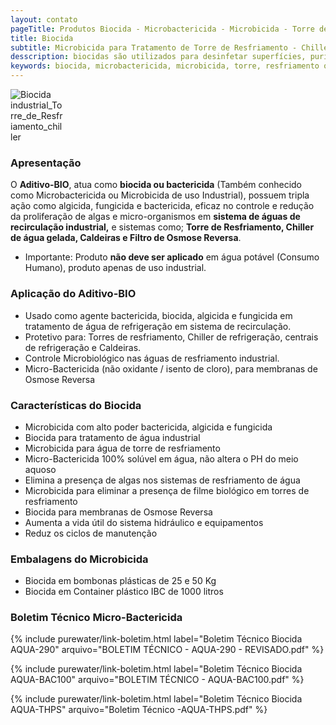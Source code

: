 ```yaml
---
layout: contato
pageTitle: Produtos Biocida - Microbactericida - Microbicida - Torre de Resfriamento - Osmose Reversa
title: Biocida
subtitle: Microbicida para Tratamento de Torre de Resfriamento - Chiller - Osmose
desscription: biocidas são utilizados para desinfetar superfícies, purificar água, preservar produtos alimentícios e evitar o crescimento de microrganismos, sendo aplicado em Torre de Resfriamento, chiller de água gelada e Osmose Reversa
keywords: biocida, microbactericida, microbicida, torre, resfriamento osmose, reversa
---
```

<img class="img-responsive pull-left" style="max-width: 84;" src="../../website/images/biocida_industrial_torre_de_resfriamento.jpg" alt="Biocida industrial_Torre_de_Resfriamento_chiller">

### Apresentação

O **Aditivo-BIO**, atua como **biocida ou bactericida** (Também conhecido como Microbactericida ou Microbicida de uso Industrial), possuem tripla ação como algicida, fungicida e bactericida, eficaz no controle e redução da proliferação de algas e micro-organismos em **sistema de águas de recirculação industrial,** e sistemas como; **Torre de Resfriamento, Chiller de água gelada, Caldeiras e Filtro de Osmose Reversa**. 

- Importante: Produto **não deve ser aplicado** em água potável (Consumo Humano), produto apenas de uso industrial. 

### Aplicação do Aditivo-BIO

- Usado como agente bactericida, biocida, algicida e fungicida em tratamento de água de refrigeração em sistema de recirculação.
- Protetivo para: Torres de resfriamento, Chiller de refrigeração, centrais de refrigeração e Caldeiras.
- Controle Microbiológico nas águas de resfriamento industrial.
- Micro-Bactericida (não oxidante / isento de cloro), para membranas de Osmose Reversa

### Características do Biocida

- Microbicida com alto poder bactericida, algicida e fungicida
- Biocida para tratamento de água industrial
- Microbicida para água de torre de resfriamento
- Micro-Bactericida 100% solúvel em água, não altera o PH do meio aquoso
- Elimina a presença de algas nos sistemas de resfriamento de água
- Microbicida para eliminar a presença de filme biológico em torres de resfriamento
- Biocida para membranas de Osmose Reversa
- Aumenta a vida útil do sistema hidráulico e equipamentos
- Reduz os ciclos de manutenção

### Embalagens do Microbicida

- Biocida em bombonas plásticas de 25 e 50 Kg
- Biocida em Container plástico IBC de 1000 litros

### Boletim Técnico Micro-Bactericida 

{% include purewater/link-boletim.html 
   label="Boletim Técnico Biocida AQUA-290" 
   arquivo="BOLETIM TÉCNICO - AQUA-290 - REVISADO.pdf" %}
 
{% include purewater/link-boletim.html 
   label="Boletim Técnico Biocida AQUA-BAC100" 
   arquivo="BOLETIM TÉCNICO - AQUA-BAC100.pdf" %}

{% include purewater/link-boletim.html 
   label="Boletim Técnico Biocida AQUA-THPS" 
   arquivo="Boletim Técnico -AQUA-THPS.pdf" %}

      
